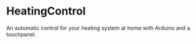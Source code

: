 # HeatingControl
An automatic control for your heating system at home with Arduino and a touchpanel.
